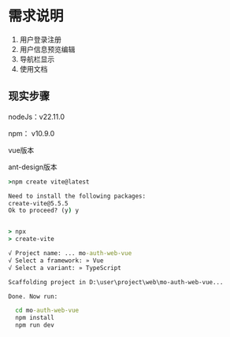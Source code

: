 # 需求说明

1. 用户登录注册
2. 用户信息预览编辑
3. 导航栏显示
4. 使用文档

## 现实步骤

nodeJs：v22.11.0

npm： v10.9.0

vue版本

ant-design版本





```cmd
>npm create vite@latest

Need to install the following packages:
create-vite@5.5.5
Ok to proceed? (y) y


> npx
> create-vite

√ Project name: ... mo-auth-web-vue
√ Select a framework: » Vue
√ Select a variant: » TypeScript

Scaffolding project in D:\user\project\web\mo-auth-web-vue...

Done. Now run:

  cd mo-auth-web-vue
  npm install
  npm run dev
```

